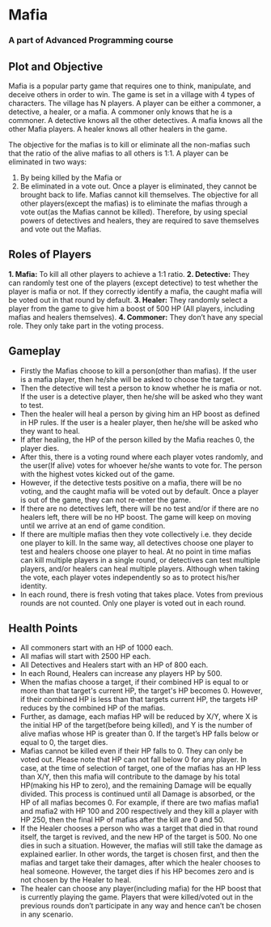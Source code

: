 # Mafia
### A part of Advanced Programming course

## Plot and Objective
Mafia is a popular party game that requires one to think, manipulate, and deceive others in order to win. The game is set in a village with 4 types of characters. The village has N players. A player can be either a commoner, a detective, a healer, or a mafia. A commoner only knows that he is a commoner. A detective knows all the other detectives. A mafia knows all the other Mafia players. A healer knows all other healers in the game.

The objective for the mafias is to kill or eliminate all the non-mafias such that the ratio of the alive mafias to all others is 1:1. A player can be eliminated in two ways: 
1. By being killed by the Mafia or 
2. Be eliminated in a vote out. 
Once a player is eliminated, they cannot be brought back to life. Mafias cannot kill themselves. The objective for all other players(except the mafias) is to eliminate the mafias through a vote out(as the Mafias cannot be killed). Therefore, by using special powers of detectives and healers, they are required to save themselves and vote out the Mafias.

## Roles of Players
**1. Mafia:**
To kill all other players to achieve a 1:1 ratio.
**2. Detective:**
They can randomly test one of the players (except detective) to test whether
the player is mafia or not. If they correctly identify a mafia, the caught mafia will be voted
out in that round by default.
**3. Healer:** 
They randomly select a player from the game to give him a boost of 500 HP (All
players, including mafias and healers themselves).
**4. Commoner:**
They don’t have any special role. They only take part in the voting process.

## Gameplay
- Firstly the Mafias choose to kill a person(other than mafias). If the user is a mafia player, then he/she will be asked to choose the target.
- Then the detective will test a person to know whether he is mafia or not. If the user is a detective player, then he/she will be asked who they want to test.
- Then the healer will heal a person by giving him an HP boost as defined in HP rules. If the user is a healer player, then he/she will be asked who they want to heal.
- If after healing, the HP of the person killed by the Mafia reaches 0, the player dies.
- After this, there is a voting round where each player votes randomly, and the user(If alive) votes for whoever he/she wants to vote for. The person with the highest votes kicked out of the game.
- However, if the detective tests positive on a mafia, there will be no voting, and the caught mafia will be voted out by default. Once a player is out of the game, they can not re-enter the game.
- If there are no detectives left, there will be no test and/or if there are no healers left, there will be no HP boost. The game will keep on moving until we arrive at an end of game condition.
- If there are multiple mafias then they vote collectively i.e. they decide one player to kill. In the same way, all detectives choose one player to test and healers choose one player to heal. At no point in time mafias can kill multiple players in a single round, or detectives can test multiple players, and/or healers can heal multiple players. Although when taking the vote, each player votes independently so as to protect his/her identity.
- In each round, there is fresh voting that takes place. Votes from previous rounds are not counted. Only one player is voted out in each round.

## Health Points
- All commoners start with an HP of 1000 each.
- All mafias will start with 2500 HP each.
- All Detectives and Healers start with an HP of 800 each.
- In each Round, Healers can increase any players HP by 500.
- When the mafias choose a target, if their combined HP is equal to or more than that target's current HP, the target's HP becomes 0. However, if their combined HP is less than that targets current HP, the targets HP reduces by the combined HP of the mafias.
- Further, as damage, each mafias HP will be reduced by X/Y, where X is the initial HP of the target(before being killed), and Y is the number of alive mafias whose HP is greater than 0. If the target’s HP falls below or equal to 0, the target dies. 
- Mafias cannot be killed even if their HP falls to 0. They can only be voted out. Please note that HP can not fall below 0 for any player. In case, at the time of selection of target, one of the mafias has an HP less than X/Y, then this mafia will contribute to the damage by his total HP(making his HP to zero), and the remaining Damage will be equally divided. This process is continued until all Damage is absorbed, or the HP of all mafias becomes 0. For example, if there are two mafias mafia1 and mafia2 with HP 100 and 200 respectively and they kill a player with HP 250, then the final HP of mafias after the kill are 0 and 50.
- If the Healer chooses a person who was a target that died in that round itself, the target is revived, and the new HP of the target is 500. No one dies in such a situation. However, the mafias will still take the damage as explained earlier. In other words, the target is chosen first, and then the mafias and target take their damages, after which the healer chooses to heal someone. However, the target dies if his HP becomes zero and is not chosen by the Healer to heal.
- The healer can choose any player(including mafia) for the HP boost that is currently playing the game. Players that were killed/voted out in the previous rounds don’t participate in any way and hence can’t be chosen in any scenario.
